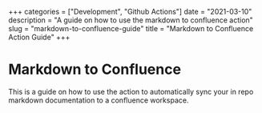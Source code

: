 +++
categories = ["Development", "Github Actions"]
date = "2021-03-10"
description = "A guide on how to use the markdown to confluence action"
slug = "markdown-to-confluence-guide"
title = "Markdown to Confluence Action Guide"
+++

# Markdown to Confluence

This is a guide on how to use the action to automatically sync your in repo markdown documentation to a confluence workspace.

